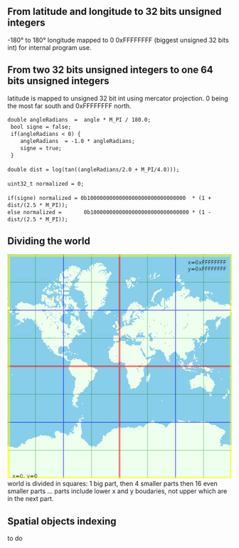 ## From latitude and longitude to 32 bits unsigned integers
-180° to 180° longitude mapped to 0 0xFFFFFFFF (biggest unsigned 32 bits int) for internal program use.
## From two 32 bits unsigned integers to one 64 bits unsigned integers
latitude is mapped to unsigned 32 bit int using mercator projection.
0 being the most far south and 0xFFFFFFFF north.
    
    double angleRadians  =  angle * M_PI / 180.0;
     bool signe = false;
     if(angleRadians < 0) {
        angleRadians  = -1.0 * angleRadians;
        signe = true;
     }
    
    double dist = log(tan((angleRadians/2.0 + M_PI/4.0)));
    
    uint32_t normalized = 0;
    
    if(signe) normalized = 0b1000000000000000000000000000000  * (1 + dist/(2.5 * M_PI));
    else normalized =       0b1000000000000000000000000000000 * (1 - dist/(2.5 * M_PI));


## Dividing the world
![image](/docs/world.jpg)
world is divided in squares:
1 big part, then 4 smaller parts then 16 even smaller parts ... parts include lower x and y boudaries, not upper which are in the next part.
## Spatial objects indexing
to do
